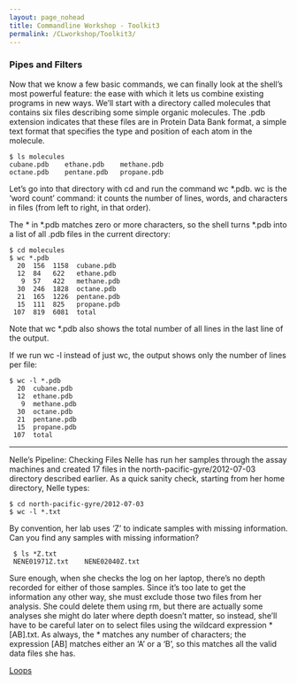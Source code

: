 ```yaml
---
layout: page_nohead
title: Commandline Workshop - Toolkit3
permalink: /CLworkshop/Toolkit3/
---
```


### Pipes and Filters

Now that we know a few basic commands, we can finally look at the shell’s most powerful feature: the ease with which it lets us combine existing programs in new ways. We’ll start with a directory called molecules that contains six files describing some simple organic molecules. The .pdb extension indicates that these files are in Protein Data Bank format, a simple text format that specifies the type and position of each atom in the molecule.

```shell
$ ls molecules
cubane.pdb    ethane.pdb    methane.pdb
octane.pdb    pentane.pdb   propane.pdb
```

Let’s go into that directory with cd and run the command wc *.pdb. wc is the ‘word count’ command: it counts the number of lines, words, and characters in files (from left to right, in that order).

The * in *.pdb matches zero or more characters, so the shell turns *.pdb into a list of all .pdb files in the current directory:

```shell
$ cd molecules
$ wc *.pdb
  20  156  1158  cubane.pdb
  12  84   622   ethane.pdb
   9  57   422   methane.pdb
  30  246  1828  octane.pdb
  21  165  1226  pentane.pdb
  15  111  825   propane.pdb
 107  819  6081  total
```
Note that wc *.pdb also shows the total number of all lines in the last line of the output.

If we run wc -l instead of just wc, the output shows only the number of lines per file:

```shell
$ wc -l *.pdb
  20  cubane.pdb
  12  ethane.pdb
   9  methane.pdb
  30  octane.pdb
  21  pentane.pdb
  15  propane.pdb
 107  total
 ```
 
 ------
 
Nelle’s Pipeline: Checking Files
Nelle has run her samples through the assay machines and created 17 files in the north-pacific-gyre/2012-07-03 directory described earlier. As a quick sanity check, starting from her home directory, Nelle types:

```shell
$ cd north-pacific-gyre/2012-07-03
$ wc -l *.txt
```
 
By convention, her lab uses ‘Z’ to indicate samples with missing information. Can you find any samples with missing information?

```shell
 $ ls *Z.txt
 NENE01971Z.txt    NENE02040Z.txt
 ```
 
Sure enough, when she checks the log on her laptop, there’s no depth recorded for either of those samples. Since it’s too late to get the information any other way, she must exclude those two files from her analysis. She could delete them using rm, but there are actually some analyses she might do later where depth doesn’t matter, so instead, she’ll have to be careful later on to select files using the wildcard expression *[AB].txt. As always, the * matches any number of characters; the expression [AB] matches either an ‘A’ or a ‘B’, so this matches all the valid data files she has.
 
[Loops](/CLworkshop/Toolkit4/)
